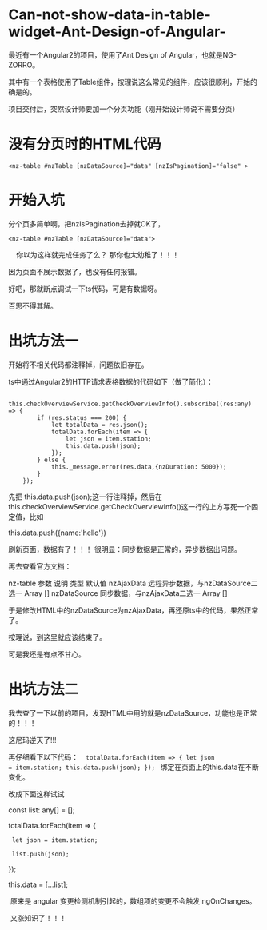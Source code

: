 # Can-not-show-data-in-table-widget-Ant-Design-of-Angular-

最近有一个Angular2的项目，使用了Ant Design of Angular，也就是NG-ZORRO。

其中有一个表格使用了Table组件，按理说这么常见的组件，应该很顺利，开始的确是的。

项目交付后，突然设计师要加一个分页功能（刚开始设计师说不需要分页）

# 没有分页时的HTML代码

    <nz-table #nzTable [nzDataSource]="data" [nzIsPagination]="false" >

# 开始入坑

分个页多简单啊，把nzIsPagination去掉就OK了，

    <nz-table #nzTable [nzDataSource]="data">
    
你以为这样就完成任务了么？ 那你也太幼稚了！！！

因为页面不展示数据了，也没有任何报错。

好吧，那就断点调试一下ts代码，可是有数据呀。

百思不得其解。

# 出坑方法一

开始将不相关代码都注释掉，问题依旧存在。

ts中通过Angular2的HTTP请求表格数据的代码如下（做了简化）：

        this.checkOverviewService.getCheckOverviewInfo().subscribe((res:any) => {
            if (res.status === 200) {
                let totalData = res.json();     
                totalData.forEach(item => {
                    let json = item.station;
                    this.data.push(json);
                });
            } else {
                this._message.error(res.data,{nzDuration: 5000});
            }
        });

先把 this.data.push(json);这一行注释掉，然后在this.checkOverviewService.getCheckOverviewInfo()这一行的上方写死一个固定值，比如

this.data.push({name:'hello'})

刷新页面，数据有了！！！ 很明显：同步数据是正常的，异步数据出问题。

再去查看官方文档：

nz-table
参数	说明	类型	默认值
nzAjaxData	远程异步数据，与nzDataSource二选一	Array	[]
nzDataSource	同步数据，与nzAjaxData二选一	Array	[]


于是修改HTML中的nzDataSource为nzAjaxData，再还原ts中的代码，果然正常了。

按理说，到这里就应该结束了。

可是我还是有点不甘心。

# 出坑方法二

我去查了一下以前的项目，发现HTML中用的就是nzDataSource，功能也是正常的！！！

这尼玛逆天了!!!


再仔细看下以下代码：
  <code>
  totalData.forEach(item => {
                    let json = item.station;
                    this.data.push(json);
                });
</code>
绑定在页面上的this.data在不断变化。

改成下面这样试试

 const list: any[] = [];
 
  totalData.forEach(item => {
  
     let json = item.station;
                    
     list.push(json);
                    
  });
                
  this.data = [...list];
  
  
  原来是 angular 变更检测机制引起的，数组项的变更不会触发 ngOnChanges。
  
  又涨知识了！！！

